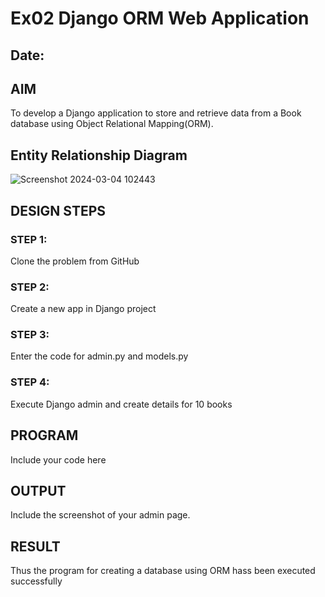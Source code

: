 # Ex02 Django ORM Web Application
## Date: 

## AIM
To develop a Django application to store and retrieve data from a Book database using Object Relational Mapping(ORM).

## Entity Relationship Diagram

![Screenshot 2024-03-04 102443](https://github.com/senthil77k/ORM/assets/148571479/b9ed7265-f8e7-40b8-bef4-f59986f3c540)


## DESIGN STEPS

### STEP 1:
Clone the problem from GitHub

### STEP 2:
Create a new app in Django project

### STEP 3:
Enter the code for admin.py and models.py

### STEP 4:
Execute Django admin and create details for 10 books

## PROGRAM

Include your code here

## OUTPUT

Include the screenshot of your admin page.


## RESULT
Thus the program for creating a database using ORM hass been executed successfully
